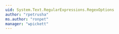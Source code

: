 ```yaml
---
uid: System.Text.RegularExpressions.RegexOptions
author: "rpetrusha"
ms.author: "ronpet"
manager: "wpickett"
---
```

